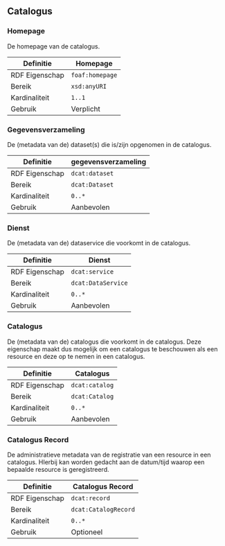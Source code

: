 ## Catalogus

### Homepage

De homepage van de catalogus.  

| Definitie      | Homepage        |
|----------------|-----------------|
| RDF Eigenschap | `foaf:homepage` |
| Bereik         | `xsd:anyURI`    |
| Kardinaliteit	 | `1..1`          |
| Gebruik        | Verplicht       |

### Gegevensverzameling

De (metadata van de) dataset(s) die is/zijn opgenomen in de catalogus.

| Definitie      | gegevensverzameling    |
|----------------|------------------------|
| RDF Eigenschap | `dcat:dataset`         |
| Bereik         | `dcat:Dataset`         |
| Kardinaliteit	 | `0..*`                 |
| Gebruik        | Aanbevolen             |


### Dienst  

De (metadata van de) dataservice die voorkomt in de catalogus.

| Definitie      | Dienst              |
|----------------|---------------------|
| RDF Eigenschap | `dcat:service`      |
| Bereik         | `dcat:DataService`  |
| Kardinaliteit	 | `0..*`              |
| Gebruik        | Aanbevolen          |

### Catalogus

De (metadata van de) catalogus die voorkomt in de catalogus. Deze eigenschap maakt dus mogelijk om een catalogus te beschouwen als een resource en deze op te nemen in een catalogus.

| Definitie      | Catalogus        |
|----------------|------------------|
| RDF Eigenschap | `dcat:catalog`   |
| Bereik         | `dcat:Catalog`   |
| Kardinaliteit	 | `0..*`           |
| Gebruik        | Aanbevolen       |

### Catalogus Record

De administratieve metadata van de registratie van een resource in een catalogus. HIerbij kan worden gedacht aan de datum/tijd waarop een bepaalde resource is geregistreerd.

| Definitie      | Catalogus Record       |
|----------------|------------------------|
| RDF Eigenschap | `dcat:record`          |
| Bereik         | `dcat:CatalogRecord`   |
| Kardinaliteit	 | `0..*`                 |
| Gebruik        | Optioneel              |
